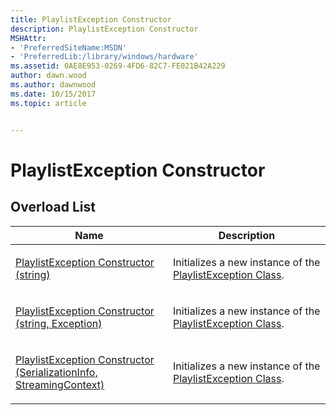 ```yaml
---
title: PlaylistException Constructor
description: PlaylistException Constructor
MSHAttr:
- 'PreferredSiteName:MSDN'
- 'PreferredLib:/library/windows/hardware'
ms.assetid: 0AE8E953-0269-4FD6-82C7-FE021B42A229
author: dawn.wood
ms.author: dawnwood
ms.date: 10/15/2017
ms.topic: article


---
```


# PlaylistException Constructor


## <span id="Overload_List"></span><span id="overload_list"></span><span id="OVERLOAD_LIST"></span>Overload List


<table>
<colgroup>
<col width="50%" />
<col width="50%" />
</colgroup>
<thead>
<tr class="header">
<th>Name</th>
<th>Description</th>
</tr>
</thead>
<tbody>
<tr class="odd">
<td><p><a href="playlistexception-constructor--string-.md" data-raw-source="[PlaylistException Constructor (string)](playlistexception-constructor--string-.md)">PlaylistException Constructor (string)</a></p></td>
<td><p>Initializes a new instance of the <a href="playlistexception-class.md" data-raw-source="[PlaylistException Class](playlistexception-class.md)">PlaylistException Class</a>.</p></td>
</tr>
<tr class="even">
<td><p><a href="playlistexception-constructor--string--exception-.md" data-raw-source="[PlaylistException Constructor (string, Exception)](playlistexception-constructor--string--exception-.md)">PlaylistException Constructor (string, Exception)</a></p></td>
<td><p>Initializes a new instance of the <a href="playlistexception-class.md" data-raw-source="[PlaylistException Class](playlistexception-class.md)">PlaylistException Class</a>.</p></td>
</tr>
<tr class="odd">
<td><p><a href="playlistexception-constructor--serializationinfo--streamingcontext-.md" data-raw-source="[PlaylistException Constructor (SerializationInfo, StreamingContext)](playlistexception-constructor--serializationinfo--streamingcontext-.md)">PlaylistException Constructor (SerializationInfo, StreamingContext)</a></p></td>
<td><p>Initializes a new instance of the <a href="playlistexception-class.md" data-raw-source="[PlaylistException Class](playlistexception-class.md)">PlaylistException Class</a>.</p></td>
</tr>
</tbody>
</table>

 

 

 






